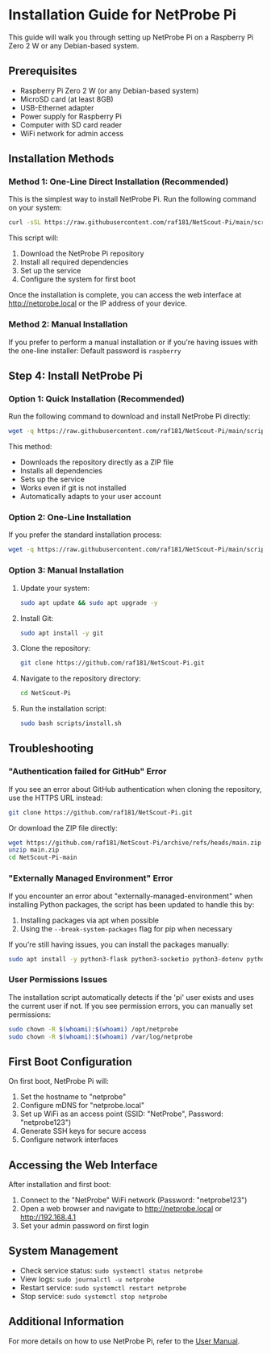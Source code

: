 # Installation Guide for NetProbe Pi

This guide will walk you through setting up NetProbe Pi on a Raspberry Pi Zero 2 W or any Debian-based system.

## Prerequisites

- Raspberry Pi Zero 2 W (or any Debian-based system)
- MicroSD card (at least 8GB)
- USB-Ethernet adapter
- Power supply for Raspberry Pi
- Computer with SD card reader
- WiFi network for admin access

## Installation Methods

### Method 1: One-Line Direct Installation (Recommended)

This is the simplest way to install NetProbe Pi. Run the following command on your system:

```bash
curl -sSL https://raw.githubusercontent.com/raf181/NetScout-Pi/main/scripts/direct_install.sh | sudo bash
```

This script will:
1. Download the NetProbe Pi repository
2. Install all required dependencies
3. Set up the service
4. Configure the system for first boot

Once the installation is complete, you can access the web interface at http://netprobe.local or the IP address of your device.

### Method 2: Manual Installation

If you prefer to perform a manual installation or if you're having issues with the one-line installer:
   Default password is `raspberry`

## Step 4: Install NetProbe Pi

### Option 1: Quick Installation (Recommended)

Run the following command to download and install NetProbe Pi directly:

```bash
wget -q https://raw.githubusercontent.com/raf181/NetScout-Pi/main/scripts/quick_install.sh -O quick_install.sh && sudo bash quick_install.sh
```

This method:
- Downloads the repository directly as a ZIP file
- Installs all dependencies
- Sets up the service
- Works even if git is not installed
- Automatically adapts to your user account

### Option 2: One-Line Installation

If you prefer the standard installation process:

```bash
wget -q https://raw.githubusercontent.com/raf181/NetScout-Pi/main/scripts/install_oneline.sh -O install_oneline.sh && sudo bash install_oneline.sh
```

### Option 3: Manual Installation

1. Update your system:
   ```bash
   sudo apt update && sudo apt upgrade -y
   ```

2. Install Git:
   ```bash
   sudo apt install -y git
   ```

3. Clone the repository:
   ```bash
   git clone https://github.com/raf181/NetScout-Pi.git
   ```

4. Navigate to the repository directory:
   ```bash
   cd NetScout-Pi
   ```

5. Run the installation script:
   ```bash
   sudo bash scripts/install.sh
   ```

## Troubleshooting

### "Authentication failed for GitHub" Error

If you see an error about GitHub authentication when cloning the repository, use the HTTPS URL instead:

```bash
git clone https://github.com/raf181/NetScout-Pi.git
```

Or download the ZIP file directly:

```bash
wget https://github.com/raf181/NetScout-Pi/archive/refs/heads/main.zip
unzip main.zip
cd NetScout-Pi-main
```

### "Externally Managed Environment" Error

If you encounter an error about "externally-managed-environment" when installing Python packages, the script has been updated to handle this by:

1. Installing packages via apt when possible
2. Using the `--break-system-packages` flag for pip when necessary

If you're still having issues, you can install the packages manually:

```bash
sudo apt install -y python3-flask python3-socketio python3-dotenv python3-click python3-watchdog python3-psutil python3-netifaces python3-yaml python3-jsonschema python3-bcrypt python3-jwt python3-requests python3-paho-mqtt
```

### User Permissions Issues

The installation script automatically detects if the 'pi' user exists and uses the current user if not. If you see permission errors, you can manually set permissions:

```bash
sudo chown -R $(whoami):$(whoami) /opt/netprobe
sudo chown -R $(whoami):$(whoami) /var/log/netprobe
```

## First Boot Configuration

On first boot, NetProbe Pi will:

1. Set the hostname to "netprobe"
2. Configure mDNS for "netprobe.local"
3. Set up WiFi as an access point (SSID: "NetProbe", Password: "netprobe123")
4. Generate SSH keys for secure access
5. Configure network interfaces

## Accessing the Web Interface

After installation and first boot:

1. Connect to the "NetProbe" WiFi network (Password: "netprobe123")
2. Open a web browser and navigate to http://netprobe.local or http://192.168.4.1
3. Set your admin password on first login

## System Management

- Check service status: `sudo systemctl status netprobe`
- View logs: `sudo journalctl -u netprobe`
- Restart service: `sudo systemctl restart netprobe`
- Stop service: `sudo systemctl stop netprobe`

## Additional Information

For more details on how to use NetProbe Pi, refer to the [User Manual](USER_MANUAL.md).
